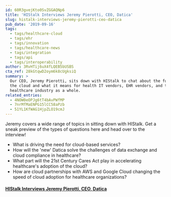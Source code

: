```yaml
---
id: 60R3gvejKto0SvZGGAQNp6
title: 'HIStalk Interviews Jeremy Pierotti, CEO, Datica'
slug: histalk-interviews-jeremy-pierotti-ceo-datica
pub_date: '2019-09-16'
tags:
  - tags/healthcare-cloud
  - tags/ehr
  - tags/innovation
  - tags/healthcare-news
  - tags/integration
  - tags/api
  - tags/interoperability
author: 3RvHTij6uX4fLQEB5bUSBS
cta_ref: 28kGtqwD2oym6k8cUgksiQ
summary: >
  Our CEO, Jeremy Pierotti, sits down with HIStalk to chat about the future of
  the cloud and what it means for health IT vendors, EHR vendors, and the
  healthcare industry as a whole. 
related_entries:
  - 4NOW0eOPJg6tT4bAvPWfMP
  - 7nrMfMaENPG15lCC58aPzb
  - 51YL1KfWAG1HjpZLO19cmJ
---
```

Jeremy covers a wide range of topics in sitting down with HIStalk. Get a sneak preview of the types of questions here and head over to the interview!

- What is driving the need for cloud-based services?
- How will the 'new' Datica solve the challenges of data exchange and cloud compliance in healthcare?
- What part will the 21st Century Cares Act play in accelerating healthcare's adoption of the cloud?
- How are cloud partnerships with AWS and Google Cloud changing the speed of cloud adoption for healthcare organizations?


#### [HIStalk Interviews Jeremy Pierotti, CEO, Datica](https://histalk2.com/2019/09/16/histalk-interviews-jeremy-pierotti-ceo-datica/)
  